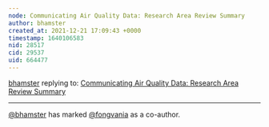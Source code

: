 ```yaml
---
node: Communicating Air Quality Data: Research Area Review Summary
author: bhamster
created_at: 2021-12-21 17:09:43 +0000
timestamp: 1640106583
nid: 28517
cid: 29537
uid: 664477
---
```




[bhamster](../profile/bhamster) replying to: [Communicating Air Quality Data: Research Area Review Summary](../notes/bhamster/12-21-2021/communicating-air-quality-data-research-area-review-summary)

----
 [@bhamster](/profile/bhamster) has marked [@fongvania](/profile/fongvania) as a co-author. 